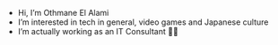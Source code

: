 - Hi, I’m Othmane El Alami
- I’m interested in tech in general, video games and Japanese culture
- I’m actually working as an IT Consultant 👨‍💻
